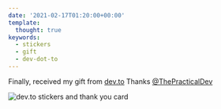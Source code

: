 ```yaml
---
date: '2021-02-17T01:20:00+00:00'
template:
  thought: true
keywords:
  - stickers
  - gift
  - dev-dot-to
---
```


Finally, received my gift from [dev.to](https://dev.to)
Thanks [@ThePracticalDev](https://twitter.com/ThePracticalDev)

![](dev-gift.jpg 'dev.to stickers and thank you card')
